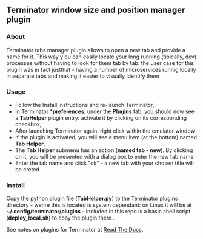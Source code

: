 ## Terminator window size and position manager plugin

### About

Terminator tabs manager plugin allows to open a new tab and provide a name for it. This way y ou can easily locate your long running (tipically, dev) processes without having to look for them tab by tab: the user case for this plugin was in fact justthat - having a number of microservices runnig locally in separate tabs and making it easier to visually identify them

### Usage

- Follow the Install instructions and re-launch Terminator,
- In Terminator ***preferences**, under the **Plugins** tab, you should now see a **TabHelper** plugin entry: activate it by clicking on its corresponding checkbox,
- After launching Terminator again, right click within the emulator window
- If the plugin is activated, you will see a menu item (at the bottom) named **Tab Helper**,
- The **Tab Helper** submenu has an action (**named tab - new**). By clicking on it, you will be presented with a dialog box to enter the new tab name
- Enter the tab name and click "ok" - a new tab with your chosen title will be creted

### Install

Copy the python plugin file (**TabHelper.py**) to the Terminator plugins directory - wehre this is located is system dependant: on Linux it will be at 
**~/.config/terminator/plugins** - Included in this repo is a basic shell script  (**deploy_local.sh**) to copy the plugin there .

See notes on plugins for Terminator at [Read The Docs](https://terminator-gtk3.readthedocs.io/en/latest/plugins.html).

